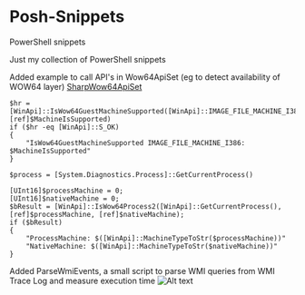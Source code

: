 # Posh-Snippets
PowerShell snippets

Just my collection of PowerShell snippets

Added example to call API's in Wow64ApiSet (eg to detect availability of WOW64 layer) [SharpWow64ApiSet](https://github.com/rweijnen/Posh-Snippets/blob/master/PoshWow64ApiSet)
```[bool]$MachineIsSupported = $false
$hr = [WinApi]::IsWow64GuestMachineSupported([WinApi]::IMAGE_FILE_MACHINE_I386, [ref]$MachineIsSupported)
if ($hr -eq [WinApi]::S_OK)
{
	"IsWow64GuestMachineSupported IMAGE_FILE_MACHINE_I386: $MachineIsSupported"
}

$process = [System.Diagnostics.Process]::GetCurrentProcess()

[UInt16]$processMachine = 0;
[UInt16]$nativeMachine = 0;
$bResult = [WinApi]::IsWow64Process2([WinApi]::GetCurrentProcess(), [ref]$processMachine, [ref]$nativeMachine);
if ($bResult)
{
	"ProcessMachine: $([WinApi]::MachineTypeToStr($processMachine))"
	"NativeMachine: $([WinApi]::MachineTypeToStr($nativeMachine))"
}
```

Added ParseWmiEvents, a small script to parse WMI queries from WMI Trace Log and measure execution time
![Alt text](https://pbs.twimg.com/media/EnlgOuDXcAMXjtK?format=jpg&name=medium "Screenshot")
